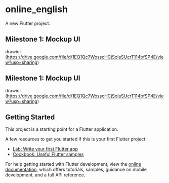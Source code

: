 # online_english

A new Flutter project.
## Milestone 1: Mockup UI
drawio: (https://drive.google.com/file/d/1EQ1Qc7WosscHCjSoIsSUcrT114bfSP4E/view?usp=sharing)

## Milestone 1: Mockup UI
drawio: (https://drive.google.com/file/d/1EQ1Qc7WosscHCjSoIsSUcrT114bfSP4E/view?usp=sharing)

## Getting Started

This project is a starting point for a Flutter application.

A few resources to get you started if this is your first Flutter project:

- [Lab: Write your first Flutter app](https://docs.flutter.dev/get-started/codelab)
- [Cookbook: Useful Flutter samples](https://docs.flutter.dev/cookbook)

For help getting started with Flutter development, view the
[online documentation](https://docs.flutter.dev/), which offers tutorials,
samples, guidance on mobile development, and a full API reference.
